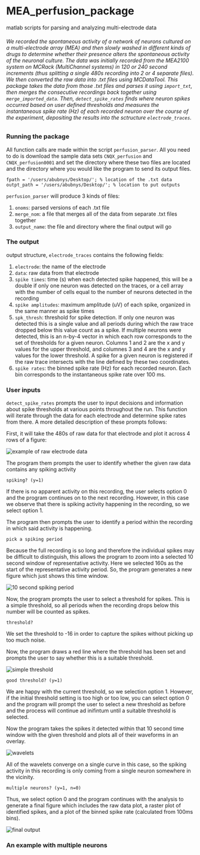 # MEA_perfusion_package
matlab scripts for parsing and analyzing multi-electrode data

  ###### We recorded the spontaneous activity of a network of neurons cultured on a multi-electrode array (MEA) and then slowly washed in different kinds of drugs to determine whether their presence alters the spontaneous activity of the neuronal culture. The data was initially recorded from the MEA2100 system on MCRack (MultiChannel systems) in 120 or 240 second increments (thus splitting a single 480s recording into 2 or 4 separate files). We then converted the raw data into .txt files using MCDataTool. This package takes the data from those .txt files and parses it using `import_txt`, then merges the consecutive recordings back together using `merge_imported_data`. Then, `detect_spike_rates` finds where neuron spikes occurred based on user defined thresholds and measures the instantaneous spike rate (Hz) of each recorded neuron over the course of the experiment, depositing the results into the sctructure `electrode_traces`.
  
### Running the package

All function calls are made within the script `perfusion_parser`. All you need to do is download the sample data sets `CNQX_perfusion` and `CNQX_perfusion0001` and set the directory where these two files are located and the directory where you would like the program to send its output files.
```
fpath = '/users/abubnys/Desktop/'; % location of the .txt data
outpt_path = '/users/abubnys/Desktop/'; % location to put outputs
```

`perfusion_parser` will produce 3 kinds of files:
1. `onoms`: parsed versions of each .txt file
2. `merge_nom`: a file that merges all of the data from separate .txt files together 
3. `output_name`: the file and directory where the final output will go

### The output

output structure, `electrode_traces` contains the following fields:
1. `electrode`: the name of the electrode
2. `data`: raw data from that electrode
3. `spike times`: time (s) when each detected spike happened, this will be a double if only one neuron was detected on the traces, or a cell array with the number of cells equal to the number of neurons detected in the recording
4. `spike amplitudes`: maximum amplitude (uV) of each spike, organized in the same manner as spike times
5. `spk_thresh`: threshold for spike detection. If only one neuron was detected this is a single value and all periods during which the raw trace dropped below this value count as a spike. If multiple neurons were detected, this is an n-by-4 vector in which each row corresponds to the set of thresholds for a given neuron. Columns 1 and 2 are the x and y values for the upper threshold, and columnes 3 and 4 are the x and y values for the lower threshold. A spike for a given neuron is registered if the raw trace intersects with the line defined by these two coordinates.
6. `spike rates`: the binned spike rate (Hz) for each recorded neuron. Each bin corresponds to the instantaneous spike rate over 100 ms. 

### User inputs

`detect_spike_rates` prompts the user to input decisions and information about spike thresholds at various points throughout the run. This function will iterate through the data for each electrode and determine spike rates from there. A more detailed description of these prompts follows:

First, it will take the 480s of raw data for that electrode and plot it across 4 rows of a figure:

![example of raw electrode data](/e52.png)

The program them prompts the user to identify whether the given raw data contains any spiking activity
```
spiking? (y=1)
```
If there is no apparent activity on this recording, the user selects option 0 and the program continues on to the next recording. However, in this case we observe that there is spiking activity happening in the recording, so we select option 1. 

The program then prompts the user to identify a period within the recording in which said activity is happening.
```
pick a spiking period
```
Because the full recording is so long and therefore the individual spikes may be difficult to distinguish, this allows the program to zoom into a selected 10 second window of representative activity. Here we selected 160s as the start of the representative activity period. So, the program generates a new figure which just shows this time window.


![10 second spiking period](/e52_pre_thresh.png)

Now, the program prompts the user to select a threshold for spikes. This is a simple threshold, so all periods when the recording drops below this number will be counted as spikes.
```
threshold? 
```
We set the threshold to -16 in order to capture the spikes without picking up too much noise.

Now, the program draws a red line where the threshold has been set and prompts the user to say whether this is a suitable threshold.

![simple threshold](/e52_thresh.png)

```
good threshold? (y=1)
```
We are happy with the current threshold, so we selection option 1. However, if the initial threshold setting is too high or too low, you can select option 0 and the program will prompt the user to select a new threshold as before and the process will continue ad inifintum until a suitable threshold is selected.

Now the program takes the spikes it detected within that 10 second time window with the given threshold and plots all of their waveforms in an overlay.

![wavelets](/e52_wavelet.png)

All of the wavelets converge on a single curve in this case, so the spiking activity in this recording is only coming from a single neuron somewhere in the vicinity.
```
multiple neurons? (y=1, n=0)
```
Thus, we select option 0 and the program continues with the analysis to generate a final figure which includes the raw data plot, a raster plot of identified spikes, and a plot of the binned spike rate (calculated from 100ms bins).

![final output](/e52_final.png)

### An example with multiple neurons
      

